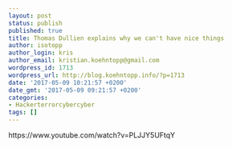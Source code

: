 ```yaml
---
layout: post
status: publish
published: true
title: Thomas Dullien explains why we can't have nice things
author: isotopp
author_login: kris
author_email: kristian.koehntopp@gmail.com
wordpress_id: 1713
wordpress_url: http://blog.koehntopp.info/?p=1713
date: '2017-05-09 10:21:57 +0200'
date_gmt: '2017-05-09 09:21:57 +0200'
categories:
- Hackerterrorcybercyber
tags: []
---
```

<p>https://www.youtube.com/watch?v=PLJJY5UFtqY</p>
